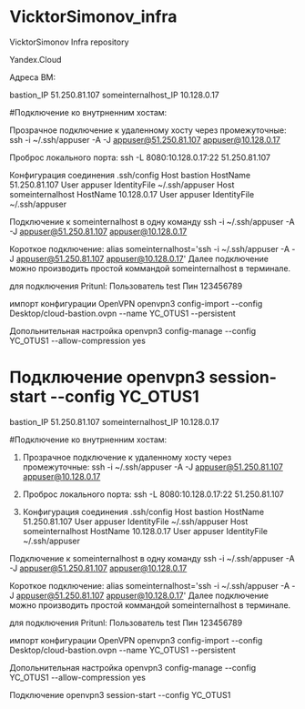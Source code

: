 # VicktorSimonov_infra
VicktorSimonov Infra repository

Yandex.Cloud

Адреса ВМ:

bastion_IP 51.250.81.107 someinternalhost_IP 10.128.0.17

#Подключение ко внутрненним хостам:

Прозрачное подключение к удаленному хосту через промежуточные: ssh -i ~/.ssh/appuser -A -J appuser@51.250.81.107 appuser@10.128.0.17

Проброс локального порта: ssh -L 8080:10.128.0.17:22 51.250.81.107

Конфигурация соединения .ssh/config Host bastion HostName 51.250.81.107 User appuser IdentityFile ~/.ssh/appuser Host someinternalhost HostName 10.128.0.17 User appuser IdentityFile ~/.ssh/appuser

Подключение к someinternalhost в одну команду ssh -i ~/.ssh/appuser -A -J appuser@51.250.81.107 appuser@10.128.0.17

Короткое подключение: alias someinternalhost='ssh -i ~/.ssh/appuser -A -J appuser@51.250.81.107 appuser@10.128.0.17' Далее подключение можно производить простой коммандой someinternalhost в терминале.

для подключения Pritunl: Пользователь test Пин 123456789

импорт конфигурации OpenVPN openvpn3 config-import --config Desktop/cloud-bastion.ovpn --name YC_OTUS1 --persistent

Допольнительная настройка openvpn3 config-manage --config YC_OTUS1 --allow-compression yes

Подключение openvpn3 session-start --config YC_OTUS1
=======
bastion_IP 51.250.81.107
someinternalhost_IP 10.128.0.17

#Подключение ко внутрненним хостам:
1) Прозрачное подключение к удаленному хосту через промежуточные:
  ssh -i ~/.ssh/appuser -A -J appuser@51.250.81.107 appuser@10.128.0.17

2) Проброс локального порта:
  ssh -L 8080:10.128.0.17:22 51.250.81.107

3) Конфигурация соединения .ssh/config
  Host bastion
	  HostName 51.250.81.107
	  User appuser
	  IdentityFile ~/.ssh/appuser
  Host someinternalhost
	  HostName 10.128.0.17
	  User appuser
	  IdentityFile ~/.ssh/appuser

Подключение к someinternalhost в одну команду ssh -i ~/.ssh/appuser -A -J appuser@51.250.81.107 appuser@10.128.0.17

Короткое подключение:
alias someinternalhost='ssh -i ~/.ssh/appuser -A -J appuser@51.250.81.107 appuser@10.128.0.17'
Далее подключение можно производить простой коммандой someinternalhost в терминале.

для подключения Pritunl:
Пользователь test
Пин 123456789

импорт конфигурации OpenVPN
openvpn3 config-import --config Desktop/cloud-bastion.ovpn --name YC_OTUS1 --persistent

Допольнительная настройка
openvpn3 config-manage --config YC_OTUS1 --allow-compression yes

Подключение
openvpn3 session-start --config YC_OTUS1
